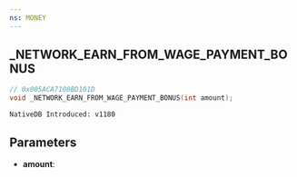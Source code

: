 ```yaml
---
ns: MONEY
---
```

## _NETWORK_EARN_FROM_WAGE_PAYMENT_BONUS

```c
// 0x005ACA7100BD101D
void _NETWORK_EARN_FROM_WAGE_PAYMENT_BONUS(int amount);
```

```
NativeDB Introduced: v1180
```

## Parameters
* **amount**:
